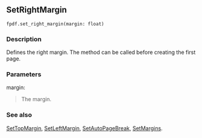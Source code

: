 ## SetRightMargin ##

```
fpdf.set_right_margin(margin: float)
```

### Description ###

Defines the right margin. The method can be called before creating the first page.

### Parameters ###

margin:
> The margin.

### See also ###

[SetTopMargin](SetTopMargin.md), [SetLeftMargin](SetLeftMargin.md), [SetAutoPageBreak](SetAutoPageBreak.md), [SetMargins](SetMargins.md).

